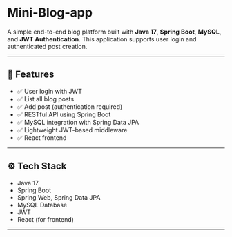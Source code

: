 # Mini-Blog-app

A simple end-to-end blog platform built with **Java 17**, **Spring Boot**, **MySQL**, and **JWT Authentication**. This application supports user login and authenticated post creation.

---

## 📌 Features

- ✅ User login with JWT 
- ✅ List all blog posts
- ✅ Add post (authentication required)
- ✅ RESTful API using Spring Boot
- ✅ MySQL integration with Spring Data JPA
- ✅ Lightweight JWT-based middleware
- ✅ React frontend 

---

## ⚙️ Tech Stack

- Java 17
- Spring Boot 
- Spring Web, Spring Data JPA
- MySQL Database
- JWT 
- React (for frontend)

---
